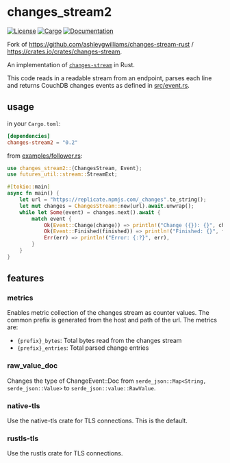 # changes_stream2

[![License](https://img.shields.io/badge/license-MIT-blue.svg)](
https://github.com/elwerene/changes-stream-rust/blob/master/LICENSE)
[![Cargo](https://img.shields.io/crates/v/changes-stream2.svg)](
https://crates.io/crates/changes-stream2)
[![Documentation](https://docs.rs/changes-stream2/badge.svg)](
https://docs.rs/changes-stream2)

Fork of https://github.com/ashleygwilliams/changes-stream-rust / https://crates.io/crates/changes-stream.

An implementation of [`changes-stream`](https://github.com/jcrugzz/changes-stream) in Rust.

This code reads in a readable stream from an endpoint, parses each line and returns CouchDB changes events as defined in [src/event.rs](/src/event.rs).


## usage

in your `Cargo.toml`:

```toml
[dependencies]
changes-stream2 = "0.2"
```

from [examples/follower.rs](/examples/follower.rs):

```rust
use changes_stream2::{ChangesStream, Event};
use futures_util::stream::StreamExt;

#[tokio::main]
async fn main() {
    let url = "https://replicate.npmjs.com/_changes".to_string();
    let mut changes = ChangesStream::new(url).await.unwrap();
    while let Some(event) = changes.next().await {
        match event {
            Ok(Event::Change(change)) => println!("Change ({}): {}", change.seq, change.id),
            Ok(Event::Finished(finished)) => println!("Finished: {}", finished.last_seq),
            Err(err) => println!("Error: {:?}", err),
        }
    }
}
```

## features

### metrics

Enables metric collection of the changes stream as counter values. The common prefix is generated from the host and path of the url. The metrics are:
 * `{prefix}_bytes`: Total bytes read from the changes stream
 * `{prefix}_entries`: Total parsed change entries

### raw_value_doc

Changes the type of ChangeEvent::Doc from `serde_json::Map<String, serde_json::Value>` to `serde_json::value::RawValue`.

### native-tls

Use the native-tls crate for TLS connections. This is the default.

### rustls-tls

Use the rustls crate for TLS connections.